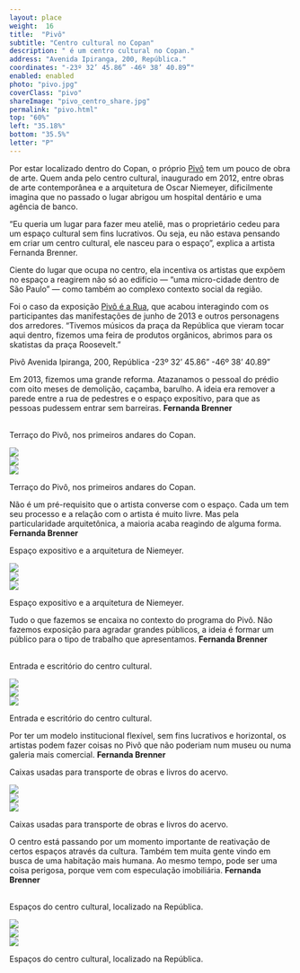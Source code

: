 ```yaml
---
layout: place
weight:  16
title:  "Pivô"
subtitle: "Centro cultural no Copan"
description: " é um centro cultural no Copan."
address: "Avenida Ipiranga, 200, República."
coordinates: "-23º 32’ 45.86” -46º 38’ 40.89”"
enabled: enabled
photo: "pivo.jpg"
coverClass: "pivo"
shareImage: "pivo_centro_share.jpg"
permalink: "pivo.html"
top: "60%"
left: "35.18%"
bottom: "35.5%"
letter: "P"
---
```


<div class="container">
  <div class="row">
    <div class="col-md-10 col-md-offset-1">
      <p>Por estar localizado dentro do Copan, o próprio <a href="http://www.pivo.org.br/" target="_blank">Pivô</a> tem um pouco de obra de arte. Quem anda pelo centro cultural, inaugurado em 2012, entre obras de arte contemporânea e a arquitetura de Oscar Niemeyer, dificilmente imagina que no passado o lugar abrigou um hospital dentário e uma agência de banco.</p>
      <p>“Eu queria um lugar para fazer meu ateliê, mas o proprietário cedeu para um espaço cultural sem fins lucrativos. Ou seja, eu não estava pensando em criar um centro cultural, ele nasceu para o espaço”, explica a artista Fernanda Brenner.</p>
      <p>Ciente do lugar que ocupa no centro, ela incentiva os artistas que expõem no espaço a reagirem não só ao edifício — “uma micro-cidade dentro de São Paulo” — como também ao complexo contexto social da região.</p>
      <p>Foi o caso da exposição <a href="http://www.pivo.org.br/exposicoes/pivo-e-a-rua/" target="_blank">Pivô é a Rua</a>, que acabou interagindo com os participantes das manifestações de junho de 2013 e outros personagens dos arredores. “Tivemos músicos da praça da República que vieram tocar aqui dentro, fizemos uma feira de produtos orgânicos, abrimos para os skatistas da praça Roosevelt.”</p>
    </div>
  </div>
  <div class="location row">
    <div class="col-md-4 col-md-offset-4 text-center">
      <span class="company">Pivô</span>
      <span class="address">Avenida Ipiranga, 200, República</span>
      <span class="coordinates">-23º 32’ 45.86” -46º 38’ 40.89”</span>
      <div class="compass"></div>
    </div>
  </div>
</div>


<div class="centro-container">

  <!-- bloco 1 -->
  <div class="fixie-text-container">
    <div class="row margin-bottom">
      <div class="col-md-4 show-smooth fixie-text">
        <p>
          <span class="plantin">
            Em 2013, fizemos uma grande reforma. Atazanamos o pessoal do prédio com oito meses de demolição, caçamba, barulho. A ideia era remover a parede entre a rua de pedestres e o espaço expositivo, para que as pessoas pudessem entrar sem barreiras.
          </span>
          <span class="dia">
            <strong>Fernanda Brenner</strong>
          </span>
        </p>
        <p><br><span class="caption right desktop-only">Terraço do Pivô, nos primeiros andares do Copan.</span></p>
      </div>
      <div class="col-md-8 pull-right">
      	<div class="show-smooth" style="padding:0">
          <img src="img/content/pivo/pivo_01.jpg">
      	</div>
      </div>
    </div>
    <div class="row margin-bottom">
      <div class="col-md-6 col-md-offset-4 show-smooth">
        <img src="img/content/pivo/pivo_02.jpg">
      </div>
    </div>
    <div class="row margin-bottom double">
      <div class="col-md-6 pull-right show-smooth">
        <img src="img/content/pivo/pivo_03.jpg">
        <p><span class="caption top mobile-only">Terraço do Pivô, nos primeiros andares do Copan.</span></p>
      </div>
    </div>
  </div>

  <!-- bloco 2 -->
  <div class="fixie-text-container">
    <div class="row margin-bottom">
      <div class="col-md-4 show-smooth fixie-text f-right">
        <p>
          <span class="plantin">
            Não é um pré-requisito que o artista converse com o espaço. Cada um tem seu processo e a relação com o artista é muito livre. Mas pela particularidade arquitetônica, a maioria acaba reagindo de alguma forma.
          </span>
          <span class="dia">
            <strong>Fernanda Brenner</strong>
          </span>
        </p>
        <p><span class="caption left desktop-only">Espaço expositivo e a arquitetura de Niemeyer.</span></p>
      </div>
      <div class="col-md-8 show-smooth">
        <img src="img/content/pivo/pivo_04.jpg">
      </div>
    </div>
    <div class="row margin-bottom">
      <div class="col-md-4 col-md-offset-4 show-smooth">
        <img src="img/content/pivo/pivo_05.jpg">
      </div>
    </div>
    <div class="row margin-bottom double">
      <div class="col-md-6 col-md-offset-2 show-smooth">
        <img src="img/content/pivo/pivo_06.jpg">
        <p><span class="caption top mobile-only">Espaço expositivo e a arquitetura de Niemeyer.</span></p>
      </div>
    </div>
  </div>

  <!-- bloco 3 -->
  <div class="fixie-text-container">
    <div class="row margin-bottom">
      <div class="col-md-4 show-smooth fixie-text">
        <p>
          <span class="plantin">
            Tudo o que fazemos se encaixa no contexto do programa do Pivô. Não fazemos exposição para agradar grandes públicos, a ideia é formar um público para o tipo de trabalho que apresentamos.
          </span>
          <span class="dia">
            <strong>Fernanda Brenner</strong>
          </span>
        </p>
        <p><br><span class="caption right desktop-only">Entrada e escritório do centro cultural.</span></p>
      </div>
      <div class="col-md-6 f-right col-md-offset-right-2 show-smooth">
      	<div class="show-smooth" style="padding:0">
          <img src="img/content/pivo/pivo_07.jpg">
      	</div>
      </div>
    </div>
    <div class="row margin-bottom">
      <div class="col-md-8 pull-right show-smooth">
        <img src="img/content/pivo/pivo_08.jpg">
      </div>
    </div>
    <div class="row margin-bottom double">
      <div class="col-md-6 pull-right show-smooth">
        <img src="img/content/pivo/pivo_09.jpg">
        <p><span class="caption top mobile-only">Entrada e escritório do centro cultural.</span></p>
      </div>
    </div>
  </div>

  <!-- bloco 4 -->
  <div class="fixie-text-container">
    <div class="row margin-bottom">
      <div class="col-md-4 show-smooth fixie-text f-right">
        <p>
          <span class="plantin">
            Por ter um modelo institucional flexível, sem fins lucrativos e horizontal, os artistas podem fazer coisas no Pivô que não poderiam num museu ou numa galeria mais comercial.
          </span>
          <span class="dia">
            <strong>Fernanda Brenner</strong>
          </span>
        </p>
        <p><span class="caption left desktop-only">Caixas usadas para transporte de obras e livros do acervo.</span></p>
      </div>
      <div class="col-md-8 show-smooth">
        <img src="img/content/pivo/pivo_10.jpg">
      </div>
    </div>
    <div class="row margin-bottom">
      <div class="col-md-6 show-smooth">
        <img src="img/content/pivo/pivo_11.jpg">
      </div>
    </div>
    <div class="row margin-bottom double">
      <div class="col-md-6 col-md-offset-2 show-smooth">
        <img src="img/content/pivo/pivo_12.jpg">
        <p><span class="caption top mobile-only">Caixas usadas para transporte de obras e livros do acervo.</span></p>
      </div>
    </div>
  </div>

  <!-- bloco 5 -->
  <div class="fixie-text-container">
    <div class="row margin-bottom">
      <div class="col-md-4 show-smooth fixie-text">
        <p>
          <span class="plantin">
            O centro está passando por um momento importante de reativação de certos espaços através da cultura. Também tem muita gente vindo em busca de uma habitação mais humana. Ao mesmo tempo, pode ser uma coisa perigosa, porque vem com especulação imobiliária.
          </span>
          <span class="dia">
            <strong>Fernanda Brenner</strong>
          </span>
        </p>
        <p><br><span class="caption right desktop-only">Espaços do centro cultural, localizado na República.</span></p>
      </div>
      <div class="col-md-8 pull-right">
      	<div class="show-smooth" style="padding:0">
          <img src="img/content/pivo/pivo_13.jpg">
      	</div>
      </div>
    </div>
    <div class="row margin-bottom">
      <div class="col-md-6 col-md-offset-4 show-smooth">
        <img src="img/content/pivo/pivo_14.jpg">
      </div>
    </div>
    <div class="row margin-bottom double">
      <div class="col-md-6 col-md-offset-4 show-smooth">
        <img src="img/content/pivo/pivo_15.jpg">
        <p><span class="caption top mobile-only">Espaços do centro cultural, localizado na República.</span></p>
      </div>
    </div>
  </div>
</div>
